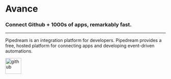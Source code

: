 # Avance

### Connect Github + 1000s of apps, remarkably fast.
-------
Pipedream is an integration platform for developers. Pipedream provides a free, hosted platform for connecting apps and developing event-driven automations.

<a href="https://bit.ly/3M2Yclb"><img src="https://i.ibb.co/n38r3KV/github.png" alt="github" border="0" height="50" /></a>
